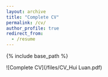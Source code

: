 ```yaml
---
layout: archive
title: "Complete CV"
permalink: /cv/
author_profile: true
redirect_from:
  - /resume
---
```


{% include base_path %}

![Complete CV](/files/CV_Hui Luan.pdf)